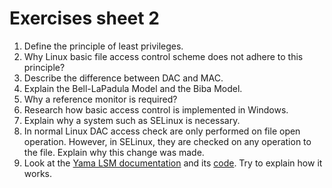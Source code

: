 # Exercises sheet 2

1. Define the principle of least privileges.
2. Why Linux basic file access control scheme does not adhere to this principle?
3. Describe the difference between DAC and MAC.
4. Explain the Bell-LaPadula Model and the Biba Model.
5. Why a reference monitor is required?
6. Research how basic access control is implemented in Windows.
7. Explain why a system such as SELinux is necessary.
8. In normal Linux DAC access check are only performed on file open operation.
However, in SELinux, they are checked on any operation to the file.
Explain why this change was made.
9. Look at the [Yama LSM documentation](https://www.kernel.org/doc/html/v4.15/admin-guide/LSM/Yama.html) and its [code](https://github.com/torvalds/linux/blob/master/security/yama/yama_lsm.c). Try to explain how it works.
